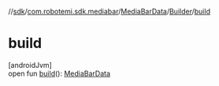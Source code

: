 //[sdk](../../../../index.md)/[com.robotemi.sdk.mediabar](../../index.md)/[MediaBarData](../index.md)/[Builder](index.md)/[build](build.md)

# build

[androidJvm]\
open fun [build](build.md)(): [MediaBarData](../index.md)
